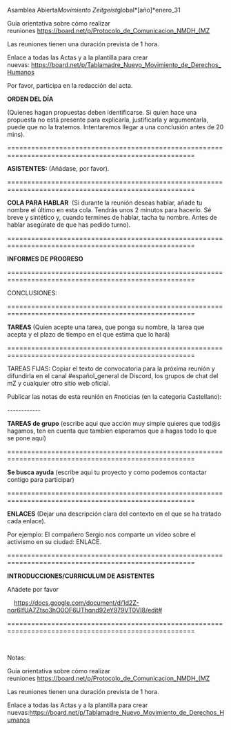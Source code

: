Asamblea Abierta*Movimiento Zeitgeist*global*[año]*enero_31

Guía orientativa sobre cómo realizar reuniones <https://board.net/p/Protocolo_de_Comunicacion_NMDH_>[(MZ](https://board.net/p/Protocolo_de_Comunicacion_NMDH_(MZ))

Las reuniones tienen una duración prevista de 1 hora.

Enlace a todas las Actas y a la plantilla para crear nuevas: <https://board.net/p/Tablamadre_Nuevo_Movimiento_de_Derechos_Humanos>

Por favor, participa en la redacción del acta.

**ORDEN DEL DÍA**

(Quienes hagan propuestas deben identificarse. Si quien hace una propuesta no está presente para explicarla, justificarla y argumentarla, puede que no la tratemos. Intentaremos llegar a una conclusión antes de 20 mins).

=====================================================================================================

**ASISTENTES:** (Añádase, por favor).

=====================================================================================================

**COLA PARA HABLAR**  (Si durante la reunión deseas hablar, añade tu nombre el último en esta cola. Tendrás unos 2 minutos para hacerlo. Sé breve y sintético y, cuando termines de hablar, tacha tu nombre. Antes de hablar asegúrate de que has pedido turno).

=====================================================================================================

**INFORMES DE PROGRESO**

=====================================================================================================

CONCLUSIONES:

=====================================================================================================

**TAREAS** (Quien acepte una tarea, que ponga su nombre, la tarea que acepta y el plazo de tiempo en el que estima que lo hará)

=====================================================================================================

TAREAS FIJAS: Copiar el texto de convocatoria para la próxima reunión y difundirla en el canal #español_general de Discord, los grupos de chat del mZ y cualquier otro sitio web oficial.

Publicar las notas de esta reunión en #noticias (en la categoria Castellano):

\------------

**TAREAS de grupo** (escribe aqui que acción muy simple quieres que tod@s hagamos, ten en cuenta que tambien esperamos que a hagas todo lo que se pone aquí)

=====================================================================================================

**Se busca ayuda** (escribe aqui tu proyecto y como podemos contactar contigo para participar)

=====================================================================================================

**ENLACES** (Dejar una descripción clara del contexto en el que se ha tratado cada enlace).

Por ejemplo: El compañero Sergio nos comparte un vídeo sobre el activismo en su ciudad: ENLACE.

=====================================================================================================

**INTRODUCCIONES/CURRICULUM DE ASISTENTES**

Añádete por favor

    <https://docs.google.com/document/d/1d2Z-nor6lfUA7Ztso3hO0OF6UThqnd92eY979VT0VI8/edit#>

=====================================================================================================

    

Notas:

Guía orientativa sobre cómo realizar reuniones <https://board.net/p/Protocolo_de_Comunicacion_NMDH_>[(MZ](https://board.net/p/Protocolo_de_Comunicacion_NMDH_(MZ))

Las reuniones tienen una duración prevista de 1 hora.

Enlace a todas las Actas y a la plantilla para crear nuevas:<https://board.net/p/Tablamadre_Nuevo_Movimiento_de_Derechos_Humanos>